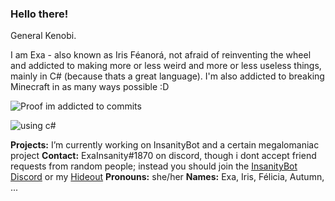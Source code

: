 ### Hello there!

General Kenobi.

I am Exa - also known as Iris Féanorá, not afraid of reinventing the wheel and addicted to making more or less weird and more or less useless things, mainly in C# (because thats a great language).
I'm also addicted to breaking Minecraft in as many ways possible :D


![Proof im addicted to commits](https://github-readme-stats.vercel.app/api?username=ExaInsanity&count_private=true&show_icons=true&theme=midnight-purple)

![using c#](https://github-readme-stats.vercel.app/api/top-langs/?username=ExaInsanity&theme=midnight-purple&langs_count=10)

**Projects:** I’m currently working on InsanityBot and a certain megalomaniac project
**Contact:** ExaInsanity#1870 on discord, though i dont accept friend requests from random people; instead you should join the [InsanityBot Discord](https://bot.insanity.network/discord) or my [Hideout](https://discord.gg/PvYFD9h)
**Pronouns:** she/her
**Names:** Exa, Iris, Félicia, Autumn, ...
